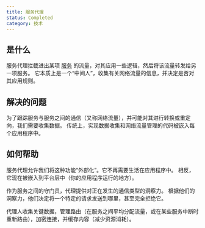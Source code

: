 ```yaml
---
title: 服务代理
status: Completed
category: 技术
---
```


## 是什么

服务代理拦截进出某项 [服务](/service/) 的流量，对其应用一些逻辑，然后将该流量转发给另一项服务。
它本质上是一个“中间人”，收集有关网络流量的信息，并决定是否对其应用规则。

## 解决的问题

为了跟踪服务与服务之间的通信（又称网络流量），并可能对其进行转换或重定向，我们需要收集数据。
传统上，实现数据收集和网络流量管理的代码被嵌入每个应用程序中。

## 如何帮助

服务代理允许我们将这种功能“外部化”。它不再需要生活在应用程序中。
相反，它现在被嵌入到平台层中（你的应用程序运行的地方）。

作为服务之间的守门员，代理提供对正在发生的通信类型的洞察力。
根据他们的洞察力，他们决定将一个特定的请求发送到哪里，甚至完全拒绝它。

代理人收集关键数据，管理路由（在服务之间平均分配流量，或在某些服务中断时重新路由），加密连接，并缓存内容（减少资源消耗）。
